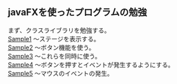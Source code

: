 javaFXを使ったプログラムの勉強
-
まず、クラスライブラリを勉強する。  
[Sample1](src/Sample1"Sample1")
〜ステージを表示する。  
[Sample2](https://github.com/Yoshiki-Yamada/javafx_application/tree/master/src/Sample2"Sample2")
〜ボタン機能を使う。  
[Sample3](https://github.com/Yoshiki-Yamada/javafx_application/tree/master/src/Sample3"Sample3")
〜これらを同時に使う。  
[Sample4](https://github.com/Yoshiki-Yamada/javafx_application/tree/master/src/Sample4"Sample4")
〜ボタンを押すとイベントが発生するようにする。  
[Sample5](https://github.com/Yoshiki-Yamada/javafx_application/tree/master/src/Sample5"Sample5")
〜マウスのイベントの発生。
